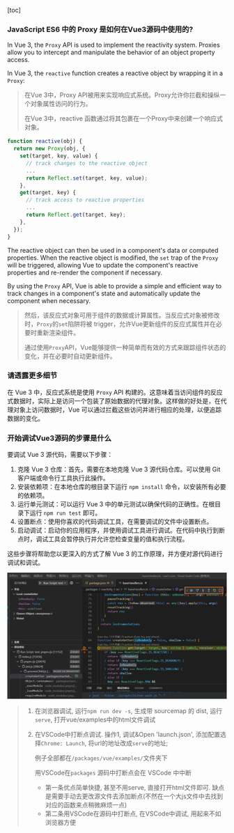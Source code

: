 [toc]

### JavaScript ES6 中的 Proxy 是如何在Vue3源码中使用的?

In Vue 3, the `Proxy` API is used to implement the reactivity system. Proxies allow you to intercept and manipulate the behavior of an object property access.

In Vue 3, the `reactive` function creates a reactive object by wrapping it in a `Proxy`:

> 在Vue 3中，Proxy API被用来实现响应式系统。Proxy允许你拦截和操纵一个对象属性访问的行为。
>
> 在Vue 3中，reactive 函数通过将其包裹在一个Proxy中来创建一个响应式对象。

```js
function reactive(obj) {
  return new Proxy(obj, {
    set(target, key, value) {
      // track changes to the reactive object
      ...
      return Reflect.set(target, key, value);
    },
    get(target, key) {
      // track access to reactive properties
      ...
      return Reflect.get(target, key);
    },
  });
}
```

The reactive object can then be used in a component's data or computed properties. When the reactive object is modified, the `set` trap of the `Proxy` will be triggered, allowing Vue to update the component's reactive properties and re-render the component if necessary.

By using the `Proxy` API, Vue is able to provide a simple and efficient way to track changes in a component's state and automatically update the component when necessary.

> 然后，该反应式对象可用于组件的数据或计算属性。当反应式对象被修改时，`Proxy`的`set`陷阱将被 trigger，允许Vue更新组件的反应式属性并在必要时重新渲染组件。
>
> 通过使用`Proxy`API，Vue能够提供一种简单而有效的方式来跟踪组件状态的变化，并在必要时自动更新组件。



### 请透露更多细节

在 Vue 3 中，反应式系统是使用 `Proxy` API 构建的。这意味着当访问组件的反应式数据时，实际上是访问一个包装了原始数据的代理对象。这样做的好处是，在代理对象上访问数据时，Vue 可以通过拦截这些访问并进行相应的处理，以便追踪数据的变化。



### 开始调试Vue3源码的步骤是什么

要调试 Vue 3 源代码，需要以下步骤：

1. 克隆 Vue 3 仓库：首先，需要在本地克隆 Vue 3 源代码仓库。可以使用 Git 客户端或命令行工具执行此操作。
2. 安装依赖项：在本地仓库的根目录下运行 `npm install` 命令，以安装所有必要的依赖项。
3. 运行单元测试：可以运行 Vue 3 中的单元测试以确保代码的正确性。在根目录下运行 `npm run test` 即可。
4. 设置断点：使用你喜欢的代码调试工具，在需要调试的文件中设置断点。
5. 启动调试：启动你的应用程序，并使用调试工具进行调试。在代码中执行到断点时，调试工具会暂停执行并允许您检查变量的值和执行流程。

这些步骤将帮助您以更深入的方式了解 Vue 3 的工作原理，并方便对源代码进行调试和调试。

![image-20230208112531006](./imgs/image-20230208112531006.png)



> 1. 在浏览器调试, 运行`npm run dev -s`, 生成带 sourcemap 的 dist, 运行`serve`, 打开vue/examples中的html文件调试
>
> 2. 在VSCode中打断点调试. 操作1, 调试&Open 'launch.json', 添加配置选择`Chrome: Launch`, 将url的地址改成`serve`的地址; 
>
>    例子全部都在`/packages/vue/examples/`文件夹下
>
>    用VSCode在`packages` 源码中打断点会在 VSCode 中中断
>
>    
>
>    - 第一条优点简单快捷, 甚至不用serve, 直接打开html文件即可. 缺点是需要手动去更改源文件去添加断点(不然在一个大js文件中去找到对应的函数来点稍微麻烦一点)
>    - 第二条用VSCode在源码中打断点, 在VSCode中调试, 用起来不如浏览器方便
